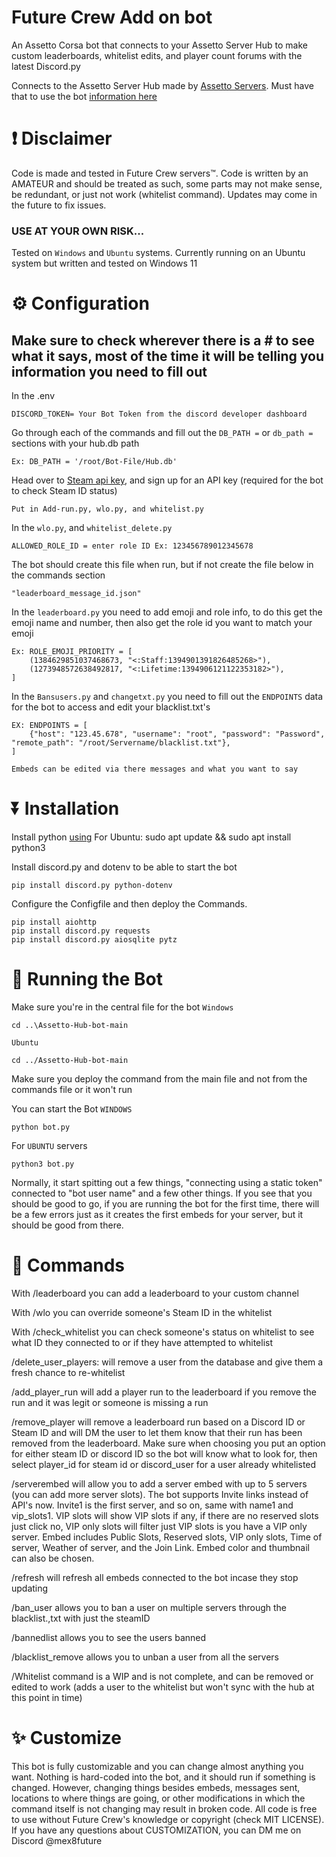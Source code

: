 # Future Crew Add on bot

An Assetto Corsa bot that connects to your Assetto Server Hub to make custom leaderboards, whitelist edits, and player count forums with the latest Discord.py

Connects to the Assetto Server Hub made by [Assetto Servers](https://assettoserver.org/patreon-docs/plugins/PatreonHubPlugin). Must have that to use the bot [information here](https://assettoserver.org/patreon-docs/assettoserver-hub/)

# ❗ Disclaimer
Code is made and tested in Future Crew servers™. Code is written by an AMATEUR and should be treated as such, some parts may not make sense, be redundant, or just not work (whitelist command). 
Updates may come in the future to fix issues. 
### USE AT YOUR OWN RISK...

Tested on `Windows` and `Ubuntu` systems.
Currently running on an Ubuntu system but written and tested on Windows 11


# ⚙️ Configuration
## Make sure to check wherever there is a # to see what it says, most of the time it will be telling you information you need to fill out
In the .env
```
DISCORD_TOKEN= Your Bot Token from the discord developer dashboard
```
Go through each of the commands and fill out the ```DB_PATH =``` or ```db_path =``` sections with your hub.db path
```
Ex: DB_PATH = '/root/Bot-File/Hub.db'
```

Head over to [Steam api key](https://steamcommunity.com/dev/apikey), and sign up for an API key (required for the bot to check Steam ID status)
```
Put in Add-run.py, wlo.py, and whitelist.py
```

In the ``wlo.py``, and ``whitelist_delete.py``
```
ALLOWED_ROLE_ID = enter role ID Ex: 123456789012345678
```
The bot should create this file when run, but if not create the file below in the commands section
```
"leaderboard_message_id.json"
```
In the ```leaderboard.py``` you need to add emoji and role info, to do this get the emoji name and number, then also get the role id you want to match your emoji
```
Ex: ROLE_EMOJI_PRIORITY = [
    (1384629851037468673, "<:Staff:1394901391826485268>"),
    (1273948572638492817, "<:Lifetime:1394906121122353182>"),
]
```
In the ```Bansusers.py``` and ```changetxt.py``` you need to fill out the ```ENDPOINTS``` data for the bot to access and edit your blacklist.txt's
```
EX: ENDPOINTS = [
    {"host": "123.45.678", "username": "root", "password": "Password", "remote_path": "/root/Servername/blacklist.txt"},
]
```
```
Embeds can be edited via there messages and what you want to say
```

# ⏬ Installation
Install python [using](https://www.python.org/downloads/) 
For Ubuntu: sudo apt update && sudo apt install python3

Install discord.py and dotenv to be able to start the bot
```
pip install discord.py python-dotenv
```

Configure the Configfile and then deploy the Commands.
```
pip install aiohttp
pip install discord.py requests
pip install discord.py aiosqlite pytz
```

# 🤖 Running the Bot

Make sure you're in the central file for the bot `Windows`
```
cd ..\Assetto-Hub-bot-main
```
`Ubuntu`
```
cd ../Assetto-Hub-bot-main
```

Make sure you deploy the command from the main file and not from the commands file or it won't run

You can start the Bot `WINDOWS`
```
python bot.py
```

For `UBUNTU` servers
```
python3 bot.py
```

Normally, it start spitting out a few things, "connecting using a static token" connected to "bot user name" and a few other things. If you see that you should be good to go, if you are running the bot for the first time, there will be a few errors just as it creates the first embeds for your server, but it should be good from there.

# 📝 Commands
With /leaderboard you can add a leaderboard to your custom channel

With /wlo you can override someone's Steam ID in the whitelist 

With /check_whitelist you can check someone's status on whitelist to see what ID they connected to or if they have attempted to whitelist

/delete_user_players: will remove a user from the database and give them a fresh chance to re-whitelist 

/add_player_run will add a player run to the leaderboard if you remove the run and it was legit or someone is missing a run

/remove_player will remove a leaderboard run based on a Discord ID or Steam ID and will DM the user to let them know that their run has been removed from the leaderboard. Make sure when choosing you put an option for either steam ID or discord ID so the bot will know what to look for, then select player_id for steam id or discord_user for a user already whitelisted

/serverembed will allow you to add a server embed with up to 5 servers (you can add more server slots). The bot supports Invite links instead of API's now. Invite1 is the first server, and so on, same with name1 and vip_slots1. VIP slots will show VIP slots if any, if there are no reserved slots just click no, VIP only slots will filter just VIP slots is you have a VIP only server. Embed includes Public Slots, Reserved slots, VIP only slots, Time of server, Weather of server, and the Join Link. Embed color and thumbnail can also be chosen. 

/refresh will refresh all embeds connected to the bot incase they stop updating 

/ban_user allows you to ban a user on multiple servers through the blacklist.,txt with just the steamID

/bannedlist allows you to see the users banned 

/blacklist_remove allows you to unban a user from all the servers

/Whitelist command is a WIP and is not complete, and can be removed or edited to work (adds a user to the whitelist but won't sync with the hub at this point in time)

# ✨ Customize
This bot is fully customizable and you can change almost anything you want. Nothing is hard-coded into the bot, and it should run if something is changed. However, changing things besides embeds, messages sent, locations to where things are going, or other modifications in which the command itself is not changing may result in broken code. All code is free to use without Future Crew's knowledge or copyright (check MIT LICENSE). If you have any questions about CUSTOMIZATION, you can DM me on Discord @mex8future
